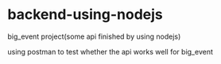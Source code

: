 # backend-using-nodejs
big_event project(some api finished by using nodejs)



using postman to test whether the api works well for big_event
